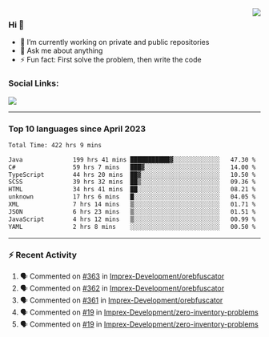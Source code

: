 <!--
<a href="https://wuffy.eu">
  <img align="right" src="https://github.com/ngloader/ngloader/blob/devcard/devcard.png" height="410" width="300" alt="NgLoader's Dev Card"/>
</a>
-->

<a href="https://wuffy.eu">
  <img align="right" src="https://github-readme-stats.vercel.app/api?username=ngloader&count_private=true&include_all_commits=true&show_icons=true&hide_rank=true&theme=dracula" />
</a>

### Hi 👋
- 🔭 I’m currently working on private and public repositories
- 💬 Ask me about anything
- ⚡ Fun fact: First solve the problem, then write the code

### Social Links:
<a href="https://discord.gg/jUtRU5Q">
  <img src="https://dcbadge.vercel.app/api/shield/128286216708685824?style=flat&theme=clean&compact=true" />
</a>

<!--
---

<div>
  <img src="https://github-readme-stats.vercel.app/api/wakatime?username=NgLoader&api_domain=wakapi.wuffy.dev&bg_color=282a36&title_color=ff6e96&icon_color=2F855A&text_color=ffffff&custom_title=Week%20Stats&layout=compact" />
</div>

---

<div>
  <img height="170" align="left" src="https://github-readme-stats.vercel.app/api?username=ngloader&count_private=true&include_all_commits=true&show_icons=true&theme=dracula" />
  <img src="https://github-readme-stats.vercel.app/api/top-langs/?username=ngloader&layout=compact&theme=dracula" />
</div>

---

<a href="https://github.com/ryo-ma/github-profile-trophy">
  <img width=800 src="https://github-profile-trophy.vercel.app/?username=ngloader&column=8&theme=dracula&no-frame=true"/>
</a>
-->

---

### Top 10 languages since April 2023

<!--START_SECTION:waka-->

```txt
Total Time: 422 hrs 9 mins

Java              199 hrs 41 mins ███████████▓░░░░░░░░░░░░░   47.30 %
C#                59 hrs 7 mins   ███▓░░░░░░░░░░░░░░░░░░░░░   14.00 %
TypeScript        44 hrs 20 mins  ██▓░░░░░░░░░░░░░░░░░░░░░░   10.50 %
SCSS              39 hrs 32 mins  ██▒░░░░░░░░░░░░░░░░░░░░░░   09.36 %
HTML              34 hrs 41 mins  ██░░░░░░░░░░░░░░░░░░░░░░░   08.21 %
unknown           17 hrs 6 mins   █░░░░░░░░░░░░░░░░░░░░░░░░   04.05 %
XML               7 hrs 14 mins   ▒░░░░░░░░░░░░░░░░░░░░░░░░   01.71 %
JSON              6 hrs 23 mins   ▒░░░░░░░░░░░░░░░░░░░░░░░░   01.51 %
JavaScript        4 hrs 12 mins   ▒░░░░░░░░░░░░░░░░░░░░░░░░   00.99 %
YAML              2 hrs 8 mins    ░░░░░░░░░░░░░░░░░░░░░░░░░   00.50 %
```

<!--END_SECTION:waka-->

---

### :zap: Recent Activity
<!--START_SECTION:activity-->
1. 🗣 Commented on [#363](https://github.com/Imprex-Development/orebfuscator/issues/363#issuecomment-2004355394) in [Imprex-Development/orebfuscator](https://github.com/Imprex-Development/orebfuscator)
2. 🗣 Commented on [#362](https://github.com/Imprex-Development/orebfuscator/issues/362#issuecomment-1989569468) in [Imprex-Development/orebfuscator](https://github.com/Imprex-Development/orebfuscator)
3. 🗣 Commented on [#361](https://github.com/Imprex-Development/orebfuscator/issues/361#issuecomment-1987217907) in [Imprex-Development/orebfuscator](https://github.com/Imprex-Development/orebfuscator)
4. 🗣 Commented on [#19](https://github.com/Imprex-Development/zero-inventory-problems/issues/19#issuecomment-1975386635) in [Imprex-Development/zero-inventory-problems](https://github.com/Imprex-Development/zero-inventory-problems)
5. 🗣 Commented on [#19](https://github.com/Imprex-Development/zero-inventory-problems/issues/19#issuecomment-1975226394) in [Imprex-Development/zero-inventory-problems](https://github.com/Imprex-Development/zero-inventory-problems)
<!--END_SECTION:activity-->

